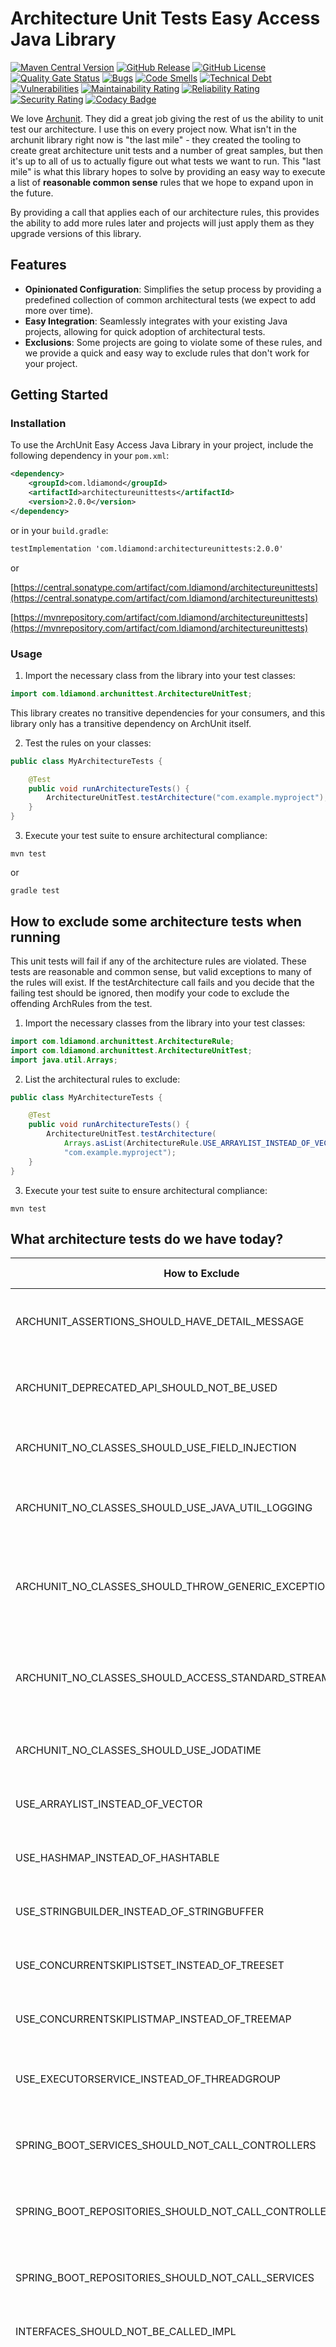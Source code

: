 # Architecture Unit Tests Easy Access Java Library

[![Maven Central Version](https://img.shields.io/maven-central/v/com.ldiamond/architectureunittests)](https://central.sonatype.com/artifact/com.ldiamond/architectureunittests)
[![GitHub Release](https://img.shields.io/github/v/release/larrydiamond/ArchitectureUnitTests)](https://github.com/larrydiamond/ArchitectureUnitTests/releases)
[![GitHub License](https://img.shields.io/github/license/larrydiamond/architectureunittests)](https://github.com/larrydiamond/ArchitectureUnitTests/blob/main/LICENSE)
[![Quality Gate Status](https://sonarcloud.io/api/project_badges/measure?project=larrydiamond_ArchitectureUnitTests&metric=alert_status)](https://sonarcloud.io/summary/new_code?id=larrydiamond_ArchitectureUnitTests)
[![Bugs](https://sonarcloud.io/api/project_badges/measure?project=larrydiamond_ArchitectureUnitTests&metric=bugs)](https://sonarcloud.io/summary/new_code?id=larrydiamond_ArchitectureUnitTests)
[![Code Smells](https://sonarcloud.io/api/project_badges/measure?project=larrydiamond_ArchitectureUnitTests&metric=code_smells)](https://sonarcloud.io/summary/new_code?id=larrydiamond_ArchitectureUnitTests)
[![Technical Debt](https://sonarcloud.io/api/project_badges/measure?project=larrydiamond_ArchitectureUnitTests&metric=sqale_index)](https://sonarcloud.io/summary/new_code?id=larrydiamond_ArchitectureUnitTests)
[![Vulnerabilities](https://sonarcloud.io/api/project_badges/measure?project=larrydiamond_ArchitectureUnitTests&metric=vulnerabilities)](https://sonarcloud.io/summary/new_code?id=larrydiamond_ArchitectureUnitTests)
[![Maintainability Rating](https://sonarcloud.io/api/project_badges/measure?project=larrydiamond_ArchitectureUnitTests&metric=sqale_rating)](https://sonarcloud.io/summary/new_code?id=larrydiamond_ArchitectureUnitTests)
[![Reliability Rating](https://sonarcloud.io/api/project_badges/measure?project=larrydiamond_ArchitectureUnitTests&metric=reliability_rating)](https://sonarcloud.io/summary/new_code?id=larrydiamond_ArchitectureUnitTests)
[![Security Rating](https://sonarcloud.io/api/project_badges/measure?project=larrydiamond_ArchitectureUnitTests&metric=security_rating)](https://sonarcloud.io/summary/new_code?id=larrydiamond_ArchitectureUnitTests)
[![Codacy Badge](https://app.codacy.com/project/badge/Grade/79803a703e0c4fcd95caa28c0ff1978a)](https://app.codacy.com/gh/larrydiamond/ArchitectureUnitTests/dashboard?utm_source=gh&utm_medium=referral&utm_content=&utm_campaign=Badge_grade)

We love [Archunit](https://www.archunit.org).   They did a great job giving the rest of us the ability to unit test our architecture.   I use this on every project now.   What isn't in the archunit library right now is "the last mile" - they created the tooling to create great architecture unit tests and a number of great samples, but then it's up to all of us to actually figure out what tests we want to run.   This "last mile" is what this library hopes to solve by providing an easy way to execute a list of **reasonable common sense** rules that we hope to expand upon in the future.

By providing a call that applies each of our architecture rules, this provides the ability to add more rules later and projects will just apply them as they upgrade versions of this library.

## Features

- **Opinionated Configuration**: Simplifies the setup process by providing a predefined collection of common architectural tests (we expect to add more over time).
- **Easy Integration**: Seamlessly integrates with your existing Java projects, allowing for quick adoption of architectural tests.
- **Exclusions**: Some projects are going to violate some of these rules, and we provide a quick and easy way to exclude rules that don't work for your project.

## Getting Started

### Installation

To use the ArchUnit Easy Access Java Library in your project, include the following dependency in your `pom.xml`:

```xml
<dependency>
    <groupId>com.ldiamond</groupId>
    <artifactId>architectureunittests</artifactId>
    <version>2.0.0</version>
</dependency>
```

or in your `build.gradle`:
```xml
testImplementation 'com.ldiamond:architectureunittests:2.0.0'
```

or

[https://central.sonatype.com/artifact/com.ldiamond/architectureunittests](https://central.sonatype.com/artifact/com.ldiamond/architectureunittests)

[https://mvnrepository.com/artifact/com.ldiamond/architectureunittests](https://mvnrepository.com/artifact/com.ldiamond/architectureunittests)


### Usage

1. Import the necessary class from the library into your test classes:

```java
import com.ldiamond.archunittest.ArchitectureUnitTest;
```

This library creates no transitive dependencies for your consumers, and this library only has a transitive dependency on ArchUnit itself.

2. Test the rules on your classes:

```java
public class MyArchitectureTests {

    @Test
    public void runArchitectureTests() {
        ArchitectureUnitTest.testArchitecture("com.example.myproject");
    }
}
```

3. Execute your test suite to ensure architectural compliance:

```
mvn test
```
or
```
gradle test
```

## How to exclude some architecture tests when running

This unit tests will fail if any of the architecture rules are violated.   These tests are reasonable and common sense, but valid exceptions to many of the rules will exist.   If the testArchitecture call fails and you decide that the failing test should be ignored, then modify your code to exclude the offending ArchRules from the test.

1. Import the necessary classes from the library into your test classes:

```java
import com.ldiamond.archunittest.ArchitectureRule;
import com.ldiamond.archunittest.ArchitectureUnitTest;
import java.util.Arrays;
```

2. List the architectural rules to exclude:

```java
public class MyArchitectureTests {

    @Test
    public void runArchitectureTests() {
        ArchitectureUnitTest.testArchitecture(
            Arrays.asList(ArchitectureRule.USE_ARRAYLIST_INSTEAD_OF_VECTOR), 
            "com.example.myproject");
    }
}
```

3. Execute your test suite to ensure architectural compliance:

```
mvn test
```

## What architecture tests do we have today?

| How to Exclude  | What this rule does                                                                                                                                                                                                                                                                                                                                                          |
| ------------- |------------------------------------------------------------------------------------------------------------------------------------------------------------------------------------------------------------------------------------------------------------------------------------------------------------------------------------------------------------------------------|
| ARCHUNIT_ASSERTIONS_SHOULD_HAVE_DETAIL_MESSAGE | A rule that checks that all AssertionErrors have a detail message                                                                                                                                                                                                                                                                                                            |
| ARCHUNIT_DEPRECATED_API_SHOULD_NOT_BE_USED | A rule checking that no class accesses Deprecated members                                                                                                                                                                                                                                                                                                                    |
| ARCHUNIT_NO_CLASSES_SHOULD_USE_FIELD_INJECTION | A rule that checks that none of the given classes uses field injection                                                                                                                                                                                                                                                                                                       |
| ARCHUNIT_NO_CLASSES_SHOULD_USE_JAVA_UTIL_LOGGING | A rule that checks that none of the given classes access Java Util Logging                                                                                                                                                                                                                                                                                                   |
| ARCHUNIT_NO_CLASSES_SHOULD_THROW_GENERIC_EXCEPTIONS | A rule that checks that none of the given classes throw generic exceptions like Exception, RuntimeException, or Throwable                                                                                                                                                                                                                                                    |
| ARCHUNIT_NO_CLASSES_SHOULD_ACCESS_STANDARD_STREAMS | A rule that checks that none of the given classes access the standard streams System.out and System.err                                                                                                                                                                                                                                                                      |
| ARCHUNIT_NO_CLASSES_SHOULD_USE_JODATIME | A rule that checks that none of the given classes access JodaTime                                                                                                                                                                                                                                                                                                            |
| USE_ARRAYLIST_INSTEAD_OF_VECTOR  | A rule that checks that none of the given classes access Vector                                                                                                                                                                                                                                                                                                              |
| USE_HASHMAP_INSTEAD_OF_HASHTABLE  | A rule that checks that none of the given classes access HashTable                                                                                                                                                                                                                                                                                                           |
| USE_STRINGBUILDER_INSTEAD_OF_STRINGBUFFER  | A rule that checks that none of the given classes access StringBuffer                                                                                                                                                                                                                                                                                                        |
| USE_CONCURRENTSKIPLISTSET_INSTEAD_OF_TREESET  | A rule that checks that none of the given classes access TreeSet                                                                                                                                                                                                                                                                                                             |
| USE_CONCURRENTSKIPLISTMAP_INSTEAD_OF_TREEMAP  | A rule that checks that none of the given classes access TreeMap                                                                                                                                                                                                                                                                                                             |
| USE_EXECUTORSERVICE_INSTEAD_OF_THREADGROUP  | A rule that checks that none of the given classes access ThreadGroup                                                                                                                                                                                                                                                                                                         |
| SPRING_BOOT_SERVICES_SHOULD_NOT_CALL_CONTROLLERS  | A rule that checks that Spring Boot Services do not access Spring Boot Controllers                                                                                                                                                                                                                                                                                           |
| SPRING_BOOT_REPOSITORIES_SHOULD_NOT_CALL_CONTROLLERS  | A rule that checks that Spring Boot Repositories do not access Spring Boot Controllers                                                                                                                                                                                                                                                                                       |
| SPRING_BOOT_REPOSITORIES_SHOULD_NOT_CALL_SERVICES  | A rule that checks that Spring Boot Repositories do not access Spring Boot Services                                                                                                                                                                                                                                                                                          |
| INTERFACES_SHOULD_NOT_BE_CALLED_IMPL  | A rule that ensures that interfaces are not named Impl                                                                                                                                                                                                                                                                                                                       |
| JPA_COUPLING_RESTFUL_GET_MAPPINGS  | This rule prevents inappropriate coupling by preventing instances of JPA classes from being returned from Get restful endpoints.   Database table layouts should not forcibly define the restful return formats, there should be data transfer objects that are returned to the clients                                                                                      |
| JPA_COUPLING_RESTFUL_GET_MAPPINGS_JAVAX  | This rule prevents inappropriate coupling by preventing instances of JPA classes from being returned from Get restful endpoints using the older javax annotation rather than the newer jakarta annotation.   Database table layouts should not forcibly define the restful return formats, there should be data transfer objects that are returned to the clients            |
| JPA_COUPLING_RESTFUL_REQUEST_MAPPINGS  | This rule prevents inappropriate coupling by preventing instances of JPA classes from being returned from RequestMapping restful endpoints.   Database table layouts should not forcibly define the restful return formats, there should be data transfer objects that are returned to the clients                                                                           |
| JPA_COUPLING_RESTFUL_REQUEST_MAPPINGS_JAVAX  | This rule prevents inappropriate coupling by preventing instances of JPA classes from being returned from RequestMapping restful endpoints using the older javax annotation rather than the newer jakarta annotation.   Database table layouts should not forcibly define the restful return formats, there should be data transfer objects that are returned to the clients |
| IS_METHODS_RETURN_PRIMITIVE_BOOLEAN  | This rule ensures isSomething methods return primitive boolean  |
| RESTATE_ISNOT_METHODS_AS_POSITIVE  | This rule encourages positive boolean methods to avoid confusing if (!isNotSomething()) methods     |
| RENAME_IS_FIELDS  | This rule encourages renaming isZZZ fields to be less confusing.   boolean isBlah would have method isIsBlah which is confusing and should be avoided     |
| OPTIONAL_NOT_NULLABLE  | This rule encourages returning Optional.empty() rather than NULL                                                                                                                                                                                                                                                                                                             |
| OPTIONAL_NOT_NULLABLE_JAVAX  | This rule encourages returning Optional.empty() rather than NULL using the older javax annotation rather than the newer jakarta annotation                                                                                                                                                                                                                                   |
| OPTIONAL_NOT_NULLABLE_JSPECIFY  | This rule encourages returning Optional.empty() rather than NULL using the jspecify nullable annotation because [standards](https://xkcd.com/927/)                                                                                                                                                                                                                           |
| SPRING_BOOT_SERVICES_SHOULD_NOT_CALL_CONTROLLER_METHODS  | A rule that checks that Spring Boot Services do not call methods on Spring Boot Controllers                                                                                                                                                                                                                                                                                  |
| SPRING_BOOT_REPOSITORIES_SHOULD_NOT_CALL_CONTROLLER_METHODS  | A rule that checks that Spring Boot Repositories do not call methods on Spring Boot Controllers                                                                                                                                                                                                                                                                                  |
| SPRING_BOOT_REPOSITORIES_SHOULD_NOT_CALL_SERVICE_METHODS  | A rule that checks that Spring Boot Repositories do not call methods on Spring Boot Services                                                                                                                                                                                                                                                                                  |

## Why arent you just freezing rule violations?

Your choice of how to handle violations is up to you.   You may elect to ignore the rule or to freeze violations, but that choice is something your team should discuss.

## Contributing

We welcome contributions from the community to enhance the functionality and usability of this library. If you have any suggestions, bug reports, or feature requests, please open an issue or submit a pull request on GitHub.

No really **WE WANT YOUR GREAT ArchRules**.   This library provides value by preventing bad things from happening to good projects - you can do a lot of good to the Java community by contributing good rules that prevent projects from falling into chaos.

## License

This library is licensed under the Apache 2.0 License. See the [LICENSE](LICENSE) file for details.

This is intentionally the same license as ArchUnit to ease approving this library in your company.

## Contact

For any inquiries or support, feel free to contact us at ldiamond AT ldiamond DOT com.   

This project is not owned by ArchUnit nor do we own ArchUnit.   They don't yet know we exist.   No ownership relationship or management relationship exists.

Thank you again to the ArchUnit team for creating such a great tool.   My preference would be to integrate this work into ArchUnit directly rather than provide a separate library, email me - lets talk.
